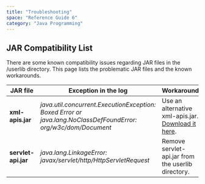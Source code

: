```yaml
---
title: "Troubleshooting"
space: "Reference Guide 6"
category: "Java Programming"
---
```



## JAR Compatibility List

There are some known compatibility issues regarding JAR files in the <projectpath>/userlib directory. This page lists the problematic JAR files and the known workarounds.

| JAR file | Exception in the log | Workaround |
| --- | --- | --- |
| **xml-apis.jar** | _java.util.concurrent.ExecutionException: Boxed Error or java.lang.NoClassDefFoundError: org/w3c/dom/Document_ | Use an alternative xml-apis.jar. [Download it here](attachments/16714056/16844051.jar). |
| **servlet-api.jar** | _java.lang.LinkageError: javax/servlet/http/HttpServletRequest_ | Remove servlet-api.jar from the userlib directory. |
